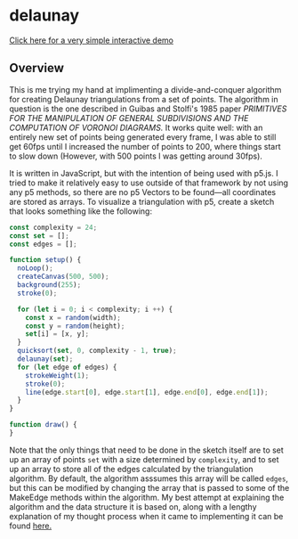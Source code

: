 # delaunay

[Click here for a very simple interactive demo](https://windowsloth.github.io/delaunay)

## Overview

This is me trying my hand at implimenting a divide-and-conquer algorithm for creating Delaunay triangulations from a set of points. The algorithm in question is the one described in Guibas and Stolfi's 1985 paper *PRIMITIVES FOR THE MANIPULATION OF GENERAL SUBDIVISIONS AND THE COMPUTATION OF VORONOI DIAGRAMS.* It works quite well: with an entirely new set of points being generated every frame, I was able to still get 60fps until I increased the number of points to 200, where things start to slow down (However, with 500 points I was getting around 30fps).

It is written in JavaScript, but with the intention of being used with p5.js. I tried to make it relatively easy to use outside of that framework by not using any p5 methods, so there are no p5 Vectors to be found&mdash;all coordinates are stored as arrays. To visualize a triangulation with p5, create a sketch that looks something like the following:

```javascript
const complexity = 24;
const set = [];
const edges = [];

function setup() {
  noLoop();
  createCanvas(500, 500);
  background(255);
  stroke(0);

  for (let i = 0; i < complexity; i ++) {
    const x = random(width);
    const y = random(height);
    set[i] = [x, y];
  }
  quicksort(set, 0, complexity - 1, true);
  delaunay(set);
  for (let edge of edges) {
    strokeWeight(1);
    stroke(0);
    line(edge.start[0], edge.start[1], edge.end[0], edge.end[1]);
  }
}

function draw() {
}
```

Note that the only things that need to be done in the sketch itself are to set up an array of points ``` set ``` with a size determined by ``` complexity ```, and to set up an array to store all of the edges calculated by the triangulation algorithm. By default, the algorithm asssumes this array will be called ``` edges ```, but this can be modified by changing the array that is passed to some of the MakeEdge methods within the algorithm. My best attempt at explaining the algorithm and the data structure it is based on, along with a lengthy explanation of my thought process when it came to implementing it can be found [here.](/explanation.md)
